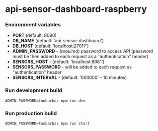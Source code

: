 # api-sensor-dashboard-raspberry

### Environment variables
- **PORT** (default: 8080)
- **DB_NAME** (default: 'api-sensor-dashboard')
- **DB_HOST** (default: 'localhost:27017')
- **ADMIN_PASSWORD** - (*required*) password to access API (password must be then added to each request as a "authentication" header)
- **SENSORS_HOST** - (default: 'localhost:8081')
- **SENSORS_PASSWORD** - will be added to each request as "authentication" header
- **SENSORS_INTERVAL** - (default: '600000' - 10 minutes)


### Run development build
`ADMIN_PASSWORD=foobarbaz npm run dev`

### Run production build
`ADMIN_PASSWORD=foobarbaz npm run start`